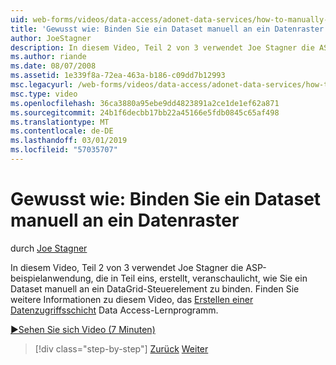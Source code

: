 ```yaml
---
uid: web-forms/videos/data-access/adonet-data-services/how-to-manually-bind-a-dataset-to-a-datagrid
title: 'Gewusst wie: Binden Sie ein Dataset manuell an ein Datenraster | Microsoft-Dokumentation'
author: JoeStagner
description: In diesem Video, Teil 2 von 3 verwendet Joe Stagner die ASP-beispielanwendung, die in Teil eins, erstellt, veranschaulicht, wie Sie ein Dataset manuell an ein DataGrid-Steuerelement zu binden. Für ...
ms.author: riande
ms.date: 08/07/2008
ms.assetid: 1e339f8a-72ea-463a-b186-c09dd7b12993
msc.legacyurl: /web-forms/videos/data-access/adonet-data-services/how-to-manually-bind-a-dataset-to-a-datagrid
msc.type: video
ms.openlocfilehash: 36ca3880a95ebe9dd4823891a2ce1de1ef62a871
ms.sourcegitcommit: 24b1f6decbb17bb22a45166e5fdb0845c65af498
ms.translationtype: MT
ms.contentlocale: de-DE
ms.lasthandoff: 03/01/2019
ms.locfileid: "57035707"
---
```

<a name="how-to-manually-bind-a-dataset-to-a-datagrid"></a>Gewusst wie: Binden Sie ein Dataset manuell an ein Datenraster
====================
durch [Joe Stagner](https://github.com/JoeStagner)

In diesem Video, Teil 2 von 3 verwendet Joe Stagner die ASP-beispielanwendung, die in Teil eins, erstellt, veranschaulicht, wie Sie ein Dataset manuell an ein DataGrid-Steuerelement zu binden. Finden Sie weitere Informationen zu diesem Video, das [Erstellen einer Datenzugriffsschicht](../../../overview/data-access/introduction/creating-a-data-access-layer-vb.md) Data Access-Lernprogramm.

[&#9654;Sehen Sie sich Video (7 Minuten)](https://channel9.msdn.com/Blogs/ASP-NET-Site-Videos/how-to-manually-bind-a-dataset-to-a-datagrid)

> [!div class="step-by-step"]
> [Zurück](data-access-layers-in-aspnet-applications.md)
> [Weiter](how-to-work-with-datasets-and-filters-from-an-asp-application.md)
